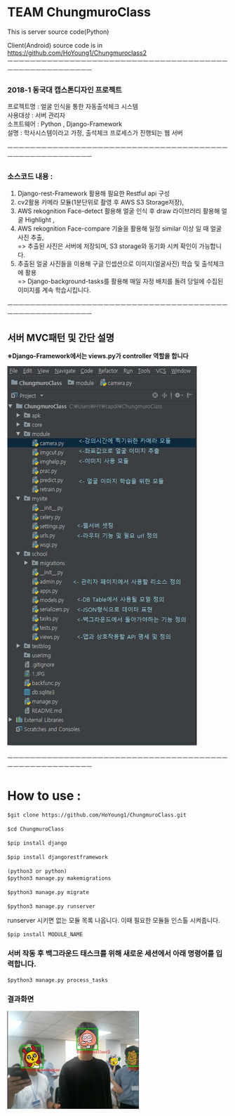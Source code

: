 ﻿# TEAM ChungmuroClass
This is server source code(Python)

Client(Android) source code is in https://github.com/HoYoung1/Chungmuroclass2  
ㅡㅡㅡㅡㅡㅡㅡㅡㅡㅡㅡㅡㅡㅡㅡㅡㅡㅡㅡㅡㅡㅡㅡㅡㅡㅡㅡㅡㅡㅡㅡㅡㅡㅡㅡㅡㅡㅡㅡㅡㅡㅡㅡㅡㅡㅡㅡㅡㅡㅡㅡㅡㅡㅡ  
  
### 2018-1 동국대 캡스톤디자인 프로젝트 

프로젝트명 : 얼굴 인식을 통한 자동출석체크 시스템    
사용대상 : 서버 관리자  
소프트웨어 : Python , Django-Framework  
설명 : 학사시스템이라고 가정, 출석체크 프로세스가 진행되는 웹 서버  

ㅡㅡㅡㅡㅡㅡㅡㅡㅡㅡㅡㅡㅡㅡㅡㅡㅡㅡㅡㅡㅡㅡㅡㅡㅡㅡㅡㅡㅡㅡㅡㅡㅡㅡㅡㅡㅡㅡㅡㅡㅡㅡㅡㅡㅡㅡㅡㅡㅡㅡㅡㅡㅡㅡ  
### 소스코드 내용 :  

1. Django-rest-Framework 활용해 필요한 Restful api 구성 
2. cv2활용 카메라 모듈(1분단위로 촬영 후 AWS S3 Storage저장), 
3. AWS rekognition Face-detect  활용해 얼굴 인식 후 draw 라이브러리 활용해 얼굴 Highlight , 
4. AWS rekognition Face-compare 기술을 활용해 일정 similar 이상 일 때 얼굴 사진 추출,  
=> 추출된 사진은 서버에 저장되며, S3 storage와 동기화 시켜 확인이 가능합니다.
5. 추출된 얼굴 사진들을 이용해 구글 인셉션으로 이미지(얼굴사진) 학습 및 출석체크에 활용  
=> Django-background-tasks를 활용해 매일 자정 배치를 돌려 당일에 수집된 이미지를 계속 학습시킵니다. 

ㅡㅡㅡㅡㅡㅡㅡㅡㅡㅡㅡㅡㅡㅡㅡㅡㅡㅡㅡㅡㅡㅡㅡㅡㅡㅡㅡㅡㅡㅡㅡㅡㅡㅡㅡㅡㅡㅡㅡㅡㅡㅡㅡㅡㅡㅡㅡㅡㅡㅡㅡㅡㅡㅡ
## 서버 MVC패턴 및 간단 설명 ##
**※Django-Framework에서는 views.py가 controller 역할을 합니다**
<p>
<img src="2.jpg"  width="300">
</p>


ㅡㅡㅡㅡㅡㅡㅡㅡㅡㅡㅡㅡㅡㅡㅡㅡㅡㅡㅡㅡㅡㅡㅡㅡㅡㅡㅡㅡㅡㅡㅡㅡㅡㅡㅡㅡㅡㅡㅡㅡㅡㅡㅡㅡㅡㅡㅡㅡㅡㅡㅡㅡㅡㅡ
# How to use :
```
$git clone https://github.com/HoYoung1/ChungmuroClass.git

$cd ChungmuroClass

$pip install django

$pip install djangorestframework

(python3 or python)
$python3 manage.py makemigrations

$python3 manage.py migrate

$python3 manage.py runserver
```
runserver 시키면 없는 모듈 목록 나옵니다.
이때 필요한 모듈들 인스톨 시켜줍니다.

```
$pip install MODULE_NAME 
```

### 서버 작동 후 백그라운드 태스크를 위해 새로운 세션에서 아래 명령어를 입력합니다. ### 
```
$python3 manage.py process_tasks
```

### 결과화면 ###
<p>
<img src="결고화면1.jpg"  width="300">
</p>




